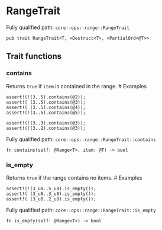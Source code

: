 # RangeTrait

Fully qualified path: `core::ops::range::RangeTrait`

<pre><code class="language-rust">pub trait RangeTrait&lt;T, +Destruct&lt;T&gt;, +PartialOrd&lt;@T&gt;&gt;</code></pre>

## Trait functions

### contains

Returns `true` if `item` is contained in the range.  # Examples
```cairo
assert!(!(3..5).contains(@2));
assert!( (3..5).contains(@3));
assert!( (3..5).contains(@4));
assert!(!(3..5).contains(@5));

assert!(!(3..3).contains(@3));
assert!(!(3..2).contains(@3));
```

Fully qualified path: `core::ops::range::RangeTrait::contains`

<pre><code class="language-rust">fn contains(self: @Range&lt;T&gt;, item: @T) -&gt; bool</code></pre>


### is_empty

Returns `true` if the range contains no items.  # Examples
```cairo
assert!(!(3_u8..5_u8).is_empty());
assert!( (3_u8..3_u8).is_empty());
assert!( (3_u8..2_u8).is_empty());
```

Fully qualified path: `core::ops::range::RangeTrait::is_empty`

<pre><code class="language-rust">fn is_empty(self: @Range&lt;T&gt;) -&gt; bool</code></pre>


